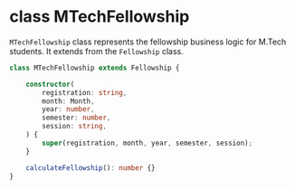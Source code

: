 # class MTechFellowship

`MTechFellowship` class represents the fellowship business logic for M.Tech students. It extends from the 
`Fellowship` class.

```ts
class MTechFellowship extends Fellowship {

    constructor(
        registration: string,
        month: Month,
        year: number,
        semester: number,
        session: string,
    ) {
        super(registration, month, year, semester, session);
    }

    calculateFellowship(): number {}
}
```